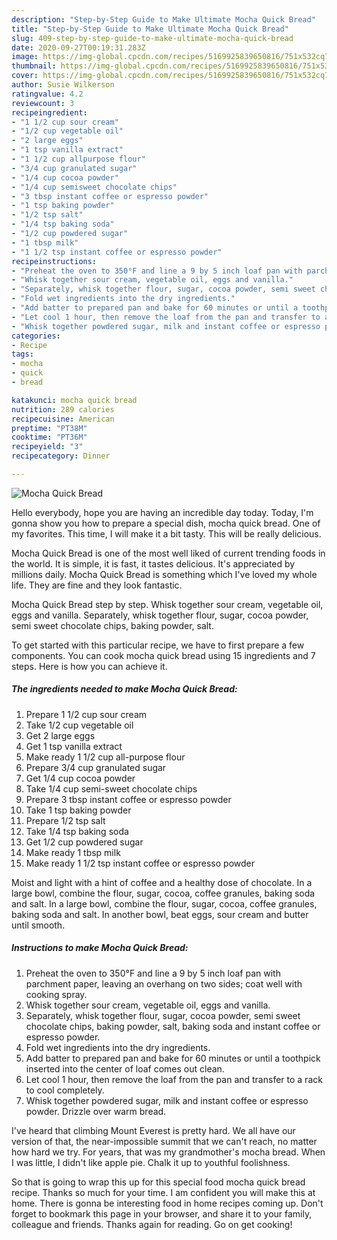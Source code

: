 ```yaml
---
description: "Step-by-Step Guide to Make Ultimate Mocha Quick Bread"
title: "Step-by-Step Guide to Make Ultimate Mocha Quick Bread"
slug: 409-step-by-step-guide-to-make-ultimate-mocha-quick-bread
date: 2020-09-27T00:19:31.283Z
image: https://img-global.cpcdn.com/recipes/5169925839650816/751x532cq70/mocha-quick-bread-recipe-main-photo.jpg
thumbnail: https://img-global.cpcdn.com/recipes/5169925839650816/751x532cq70/mocha-quick-bread-recipe-main-photo.jpg
cover: https://img-global.cpcdn.com/recipes/5169925839650816/751x532cq70/mocha-quick-bread-recipe-main-photo.jpg
author: Susie Wilkerson
ratingvalue: 4.2
reviewcount: 3
recipeingredient:
- "1 1/2 cup sour cream"
- "1/2 cup vegetable oil"
- "2 large eggs"
- "1 tsp vanilla extract"
- "1 1/2 cup allpurpose flour"
- "3/4 cup granulated sugar"
- "1/4 cup cocoa powder"
- "1/4 cup semisweet chocolate chips"
- "3 tbsp instant coffee or espresso powder"
- "1 tsp baking powder"
- "1/2 tsp salt"
- "1/4 tsp baking soda"
- "1/2 cup powdered sugar"
- "1 tbsp milk"
- "1 1/2 tsp instant coffee or espresso powder"
recipeinstructions:
- "Preheat the oven to 350°F and line a 9 by 5 inch loaf pan with parchment paper, leaving an overhang on two sides; coat well with cooking spray."
- "Whisk together sour cream, vegetable oil, eggs and vanilla."
- "Separately, whisk together flour, sugar, cocoa powder, semi sweet chocolate chips, baking powder, salt, baking soda and instant coffee or espresso powder."
- "Fold wet ingredients into the dry ingredients."
- "Add batter to prepared pan and bake for 60 minutes or until a toothpick inserted into the center of loaf comes out clean."
- "Let cool 1 hour, then remove the loaf from the pan and transfer to a rack to cool completely."
- "Whisk together powdered sugar, milk and instant coffee or espresso powder. Drizzle over warm bread."
categories:
- Recipe
tags:
- mocha
- quick
- bread

katakunci: mocha quick bread 
nutrition: 289 calories
recipecuisine: American
preptime: "PT38M"
cooktime: "PT36M"
recipeyield: "3"
recipecategory: Dinner

---
```



![Mocha Quick Bread](https://img-global.cpcdn.com/recipes/5169925839650816/751x532cq70/mocha-quick-bread-recipe-main-photo.jpg)

Hello everybody, hope you are having an incredible day today. Today, I'm gonna show you how to prepare a special dish, mocha quick bread. One of my favorites. This time, I will make it a bit tasty. This will be really delicious.

Mocha Quick Bread is one of the most well liked of current trending foods in the world. It is simple, it is fast, it tastes delicious. It's appreciated by millions daily. Mocha Quick Bread is something which I've loved my whole life. They are fine and they look fantastic.

Mocha Quick Bread step by step. Whisk together sour cream, vegetable oil, eggs and vanilla. Separately, whisk together flour, sugar, cocoa powder, semi sweet chocolate chips, baking powder, salt.


To get started with this particular recipe, we have to first prepare a few components. You can cook mocha quick bread using 15 ingredients and 7 steps. Here is how you can achieve it.

<!--inarticleads1-->

##### The ingredients needed to make Mocha Quick Bread:

1. Prepare 1 1/2 cup sour cream
1. Take 1/2 cup vegetable oil
1. Get 2 large eggs
1. Get 1 tsp vanilla extract
1. Make ready 1 1/2 cup all-purpose flour
1. Prepare 3/4 cup granulated sugar
1. Get 1/4 cup cocoa powder
1. Take 1/4 cup semi-sweet chocolate chips
1. Prepare 3 tbsp instant coffee or espresso powder
1. Take 1 tsp baking powder
1. Prepare 1/2 tsp salt
1. Take 1/4 tsp baking soda
1. Get 1/2 cup powdered sugar
1. Make ready 1 tbsp milk
1. Make ready 1 1/2 tsp instant coffee or espresso powder


Moist and light with a hint of coffee and a healthy dose of chocolate. In a large bowl, combine the flour, sugar, cocoa, coffee granules, baking soda and salt. In a large bowl, combine the flour, sugar, cocoa, coffee granules, baking soda and salt. In another bowl, beat eggs, sour cream and butter until smooth. 

<!--inarticleads2-->

##### Instructions to make Mocha Quick Bread:

1. Preheat the oven to 350°F and line a 9 by 5 inch loaf pan with parchment paper, leaving an overhang on two sides; coat well with cooking spray.
1. Whisk together sour cream, vegetable oil, eggs and vanilla.
1. Separately, whisk together flour, sugar, cocoa powder, semi sweet chocolate chips, baking powder, salt, baking soda and instant coffee or espresso powder.
1. Fold wet ingredients into the dry ingredients.
1. Add batter to prepared pan and bake for 60 minutes or until a toothpick inserted into the center of loaf comes out clean.
1. Let cool 1 hour, then remove the loaf from the pan and transfer to a rack to cool completely.
1. Whisk together powdered sugar, milk and instant coffee or espresso powder. Drizzle over warm bread.


I&#39;ve heard that climbing Mount Everest is pretty hard. We all have our version of that, the near-impossible summit that we can&#39;t reach, no matter how hard we try. For years, that was my grandmother&#39;s mocha bread. When I was little, I didn&#39;t like apple pie. Chalk it up to youthful foolishness. 

So that is going to wrap this up for this special food mocha quick bread recipe. Thanks so much for your time. I am confident you will make this at home. There is gonna be interesting food in home recipes coming up. Don't forget to bookmark this page in your browser, and share it to your family, colleague and friends. Thanks again for reading. Go on get cooking!
